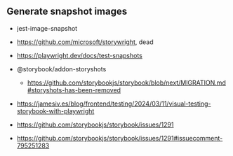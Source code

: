 ## Generate snapshot images

- jest-image-snapshot
- https://github.com/microsoft/storywright, dead
- https://playwright.dev/docs/test-snapshots
- @storybook/addon-storyshots
  - https://github.com/storybookjs/storybook/blob/next/MIGRATION.md#storyshots-has-been-removed
- https://jamesiv.es/blog/frontend/testing/2024/03/11/visual-testing-storybook-with-playwright

- https://github.com/storybookjs/storybook/issues/1291
- https://github.com/storybookjs/storybook/issues/1291#issuecomment-795251283
